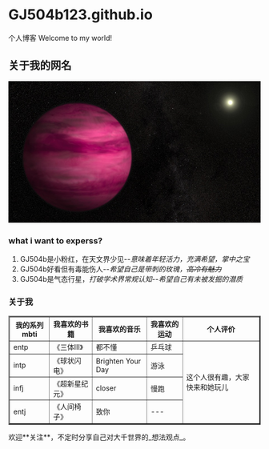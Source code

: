 # GJ504b123.github.io
个人博客
Welcome to my world!
## 关于我的网名
![GJ504b星球](https://github.com/GJ504b123/GJ504b123.github.io/blob/main/GJ504b.jpg)
### what i want to experss?

1. GJ504b是小粉红，在天文界少见--_意味着年轻活力，充满希望，掌中之宝_
2. GJ504b好看但有毒能伤人--_希望自己是带刺的玫瑰，~~高冷有魅力~~_
3. GJ504b是气态行星，_打破学术界常规认知--希望自己有未被发掘的潜质_


### 关于我
<table border="2">
    <thead>
        <tr>
        <th>我的系列mbti</th>
        <th>我喜欢的书籍</th>
        <th>我喜欢的音乐</th>
        <th>我喜欢的运动</th>
        <th>个人评价</th>
        </tr>
    </thead>
    <tbody>
        <tr>
        <td>entp</td>
        <td>《三体Ⅲ》</td>
        <td>都不懂</td>
        <td>乒乓球</td>
        <td rowspan="4">这个人很有趣，大家快来和她玩儿</td>
        </tr>
        <tr>
        <td>intp</td>
        <td>《球状闪电》</td>
        <td>Brighten Your Day</td>
        <td>游泳</td>
        </tr>
        <tr>
        <td>infj</td>
        <td>《超新星纪元》</td>
        <td>closer</td>
        <td>慢跑</td>
        </tr>
        <tr>
        <td>entj</td>
        <td>《人间椅子》</td>
        <td>致你</td>
        <td>---</td>
        </tr>
    </tbody>
</table>
欢迎**关注**，不定时分享自己对大千世界的_想法观点_。








